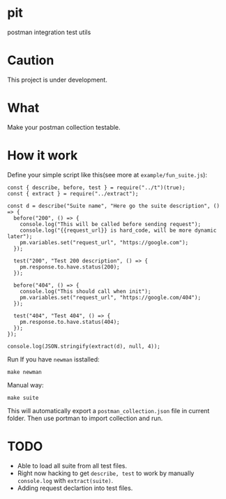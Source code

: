 # pit
postman integration test utils

# Caution
This project is under development.

# What
Make your postman collection testable.

# How it work
Define your simple script like this(see more at `example/fun_suite.js`):

```
const { describe, before, test } = require("../t")(true);
const { extract } = require("../extract");

const d = describe("Suite name", "Here go the suite description", () => {
  before("200", () => {
    console.log("This will be called before sending request");
    console.log("{{request_url}} is hard_code, will be more dynamic later");
    pm.variables.set("request_url", "https://google.com");
  });

  test("200", "Test 200 description", () => {
    pm.response.to.have.status(200);
  });

  before("404", () => {
    console.log("This should call when init");
    pm.variables.set("request_url", "https://google.com/404");
  });

  test("404", "Test 404", () => {
    pm.response.to.have.status(404);
  });
});

console.log(JSON.stringify(extract(d), null, 4));
```

Run
If you have `newman` isstalled:
```
make newman
```

Manual way:
```
make suite
```

This will automatically export a `postman_collection.json` file in current folder.
Then use portman to import collection and run.

# TODO
* Able to load all suite from all test files.
* Right now hacking to get `describe, test` to work by manually `console.log` with `extract(suite)`.
* Adding request declartion into test files.
